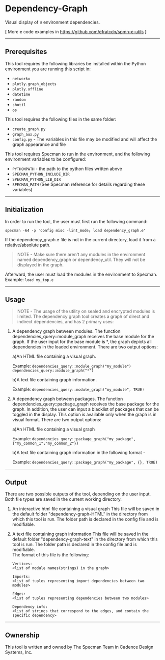 # Dependency-Graph
Visual display of *e* environment dependencies.

[ More e code examples in https://github.com/efratcdn/spmn-e-utils ]

----------------------
Prerequisites
----------------------
This tool requires the following libraries be installed within the Python
environment you are running this script in:
* `networkx`
* `plotly.graph_objects`
* `plotly.offline`
* `datetime`
* `random`
* `shutil`
* `os`

This tool requires the following files in the same folder:
* `create_graph.py`
* `graph_aux.py`
* `config.py` - The variables in this file may be modified and will affect the graph appearance and file

This tool requires Specman to run in the environment, and the following environment variables to be configured:
* `PYTHONPATH` - the path to the python files written above
* `SPECMAN_PYTHON_INCLUDE_DIR`
* `SPECMAN_PYTHON_LIB_DIR`
* `SPECMAN_PATH`
(See Specman reference for details regarding these variables)


----------------------
Initialization
----------------------
In order to run the tool, the user must first run the following command:

   `specman -64 -p 'config misc -lint_mode; load dependency_graph.e'`
   
If the dependency_graph.e file is not in the current directory, load it from a relative/absolute path.

> NOTE - Make sure there aren't any modules in the environment named dependency_graph or dependency_util.
       They will not be displayed in the graph.

Afterward, the user must load the modules in the environment to Specman.
Example: `load my_top.e`


----------------------
Usage
----------------------

> NOTE - The usage of the utility on sealed and encrypted modules is limited.
The dependency graph tool creates a graph of direct and indirect dependencies, and has 2 primary uses:

1. A dependency graph between modules.
   The function dependencies_query::module_graph receives the base module for the graph.
   If the user input for the base module is *, the graph depicts all dependencies in the loaded environment.
   There are two output options:

   a)An HTML file containing a visual graph.
     
     Example: `dependencies_query::module_graph("my_module")`
              `dependencies_query::module_graph("*")`
   
   
   b)A text file containing graph information.
     
     Example: `dependencies_query::module_graph("my_module", TRUE)`


2. A dependency graph between packages.
   The function dependencies_query::package_graph receives the base package for the graph.
   In addition, the user can input a blacklist of packages that can be toggled in the display.
   This option is available only when the graph is in visual format.
   There are two output options:

   a)An HTML file containing a visual graph
     
     Example: `dependencies_query::package_graph("my_package", {"my_common_1";"my_common_2"})`
   
   b)A text file containing graph information in the following format -
     
     Example: `dependencies_query::package_graph("my_package", {}, TRUE)`



---------------------
Output
----------------------

There are two possible outputs of the tool, depending on the user input.
Both file types are saved in the current working directory.

1. An interactive html file containing a visual graph
   This file will be saved in the default folder "dependency-graph-HTML" in the directory from which this tool is run.
   The folder path is declared in the config file and is modifiable.

2. A text file containing graph information
   This file will be saved in the default folder "dependency-graph-text" in the directory from which this tool is run.
   The folder path is declared in the config file and is modifiable.   
   The format of this file is the following:
   
       Vertices:
       <list of module names(strings) in the graph>

       Imports:
       <list of tuples representing import dependencies between two modules>
       
       Edges:
       <list of tuples representing dependencies between two modules>

       Dependency info:
       <list of strings that correspond to the edges, and contain the specific dependency>
   


---------------------
Ownership
----------------------
This tool is written and owned by The Specman Team in Cadence Design Systems, Inc.

